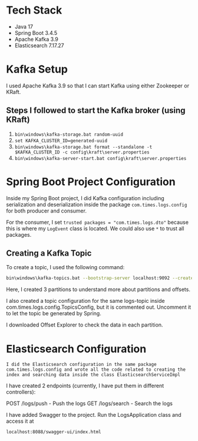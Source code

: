 # Tech Stack
- Java 17
- Spring Boot 3.4.5
- Apache Kafka 3.9
- Elasticsearch 7.17.27

# Kafka Setup
I used Apache Kafka 3.9 so that I can start Kafka using either Zookeeper or KRaft.

## Steps I followed to start the Kafka broker (using KRaft)
1. `bin\windows\kafka-storage.bat random-uuid`
2. `set KAFKA_CLUSTER_ID=generated-uuid`
3. `bin\windows\kafka-storage.bat format --standalone -t $KAFKA_CLUSTER_ID -c config\kraft\server.properties`
4. `bin\windows\kafka-server-start.bat config\kraft\server.properties`

# Spring Boot Project Configuration
Inside my Spring Boot project, I did Kafka configuration including serialization and deserialization inside the package `com.times.logs.config` for both producer and consumer.

For the consumer, I set `trusted packages = "com.times.logs.dto"` because this is where my `LogEvent` class is located. We could also use `*` to trust all packages.

## Creating a Kafka Topic
To create a topic, I used the following command:
```bash
bin\windows\kafka-topics.bat --bootstrap-server localhost:9092 --create --topic logs-topic --partitions 3 --replication-factor 1
```

Here, I created 3 partitions to understand more about partitions and offsets.

I also created a topic configuration for the same logs-topic inside com.times.logs.config.TopicsConfig, but it is commented out. Uncomment it to let the topic be generated by Spring.

I downloaded Offset Explorer to check the data in each partition.

# Elasticsearch Configuration
`I did the Elasticsearch configuration in the same package com.times.logs.config and wrote all the code related to creating the index and searching data inside the class ElasticsearchServiceImpl`

I have created 2 endpoints (currently, I have put them in different controllers):

POST /logs/push - Push the logs
GET /logs/search - Search the logs

I have added Swagger to the project. Run the LogsApplication class and access it at 
```bash
localhost:8088/swagger-ui/index.html
```
